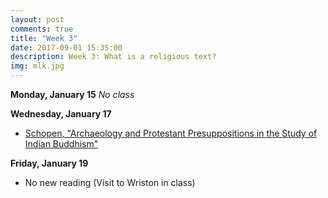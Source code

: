 ```yaml
---
layout: post
comments: true
title: "Week 3"
date: 2017-09-01 15:35:00
description: Week 3: What is a religious text?
img: mlk.jpg
---
```


**Monday, January 15**
_No class_

**Wednesday, January 17**
- [Schopen, "Archaeology and Protestant Presuppositions in the Study of Indian Buddhism"](http://www.jstor.org.proxy.lawrence.edu:2048/stable/pdf/1062872.pdf)

**Friday, January 19**
- No new reading (Visit to Wriston in class)